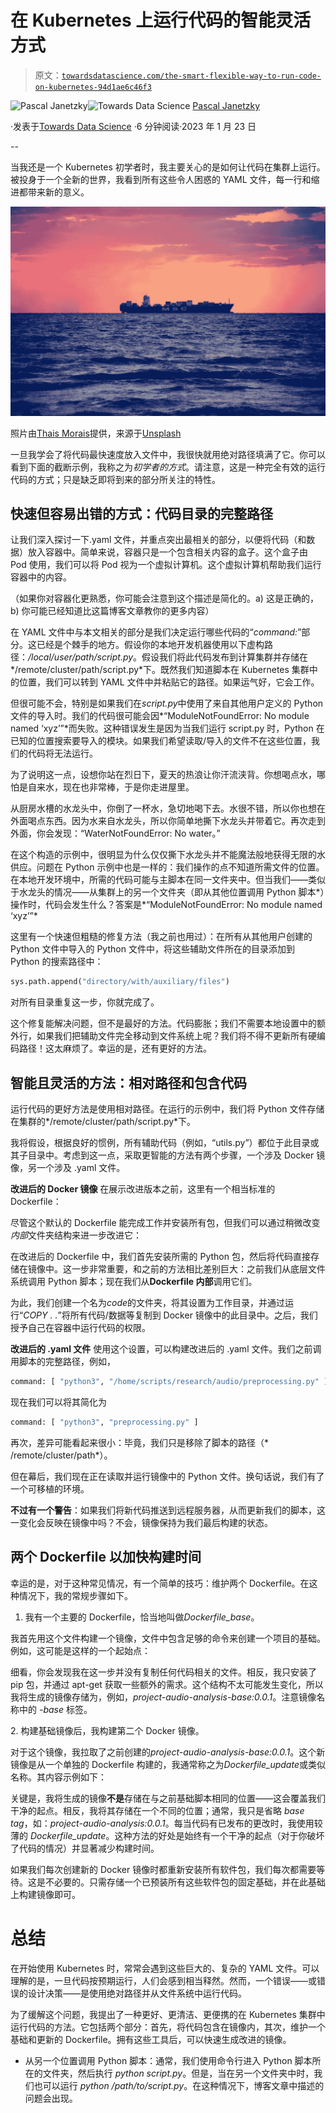 # 在 Kubernetes 上运行代码的智能灵活方式

> 原文：[`towardsdatascience.com/the-smart-flexible-way-to-run-code-on-kubernetes-94d1ae6c46f3`](https://towardsdatascience.com/the-smart-flexible-way-to-run-code-on-kubernetes-94d1ae6c46f3)

[](https://pascaljanetzky.medium.com/?source=post_page-----94d1ae6c46f3--------------------------------)![Pascal Janetzky](https://pascaljanetzky.medium.com/?source=post_page-----94d1ae6c46f3--------------------------------)[](https://towardsdatascience.com/?source=post_page-----94d1ae6c46f3--------------------------------)![Towards Data Science](https://towardsdatascience.com/?source=post_page-----94d1ae6c46f3--------------------------------) [Pascal Janetzky](https://pascaljanetzky.medium.com/?source=post_page-----94d1ae6c46f3--------------------------------)

·发表于[Towards Data Science](https://towardsdatascience.com/?source=post_page-----94d1ae6c46f3--------------------------------) ·6 分钟阅读·2023 年 1 月 23 日

--

当我还是一个 Kubernetes 初学者时，我主要关心的是如何让代码在集群上运行。被投身于一个全新的世界，我看到所有这些令人困惑的 YAML 文件，每一行和缩进都带来新的意义。

![](img/77a4045112438f4e57e21a6fb9839dc5.png)

照片由[Thais Morais](https://unsplash.com/@tata_morais?utm_source=medium&utm_medium=referral)提供，来源于[Unsplash](https://unsplash.com/?utm_source=medium&utm_medium=referral)

一旦我学会了将代码最快速度放入文件中，我很快就用绝对路径填满了它。你可以看到下面的截断示例，我称之为*初学者的方式*。请注意，这是一种完全有效的运行代码的方式；只是缺乏即将到来的部分所关注的特性。

## 快速但容易出错的方式：代码目录的完整路径

让我们深入探讨一下.yaml 文件，并重点突出最相关的部分，以便将代码（和数据）放入容器中。简单来说，容器只是一个包含相关内容的盒子。这个盒子由 Pod 使用，我们可以将 Pod 视为一个虚拟计算机。这个虚拟计算机帮助我们运行容器中的内容。

（如果你对容器化更熟悉，你可能会注意到这个描述是简化的。a) 这是正确的，b) 你可能已经知道比这篇博客文章教你的更多内容）

在 YAML 文件中与本文相关的部分是我们决定运行哪些代码的“*command:*”部分。这已经是个棘手的地方。假设你的本地开发机器使用以下虚构路径：*/local/user/path/script.py*。假设我们将此代码发布到计算集群并存储在*/remote/cluster/path/script.py*下。既然我们知道脚本在 Kubernetes 集群中的位置，我们可以转到 YAML 文件中并粘贴它的路径。如果运气好，它会工作。

但很可能不会，特别是如果我们在*script.py*中使用了来自其他用户定义的 Python 文件的导入时。我们的代码很可能会因*“ModuleNotFoundError: No module named ‘xyz’”*而失败。这种错误发生是因为当我们运行 script.py 时，Python 在已知的位置搜索要导入的模块。如果我们希望读取/导入的文件不在这些位置，我们的代码将无法运行。

为了说明这一点，设想你站在烈日下，夏天的热浪让你汗流浃背。你想喝点水，哪怕是自来水，现在也非常棒，于是你走进屋里。

从厨房水槽的水龙头中，你倒了一杯水，急切地喝下去。水很不错，所以你也想在外面喝点东西。因为水来自水龙头，所以你简单地撕下水龙头并带着它。再次走到外面，你会发现：“WaterNotFoundError: No water。”

在这个构造的示例中，很明显为什么仅仅撕下水龙头并不能魔法般地获得无限的水供应。问题在 Python 示例中也是一样的：我们操作的点不知道所需文件的位置。在本地开发环境中，所需的代码可能与主脚本在同一文件夹中。但当我们——类似于水龙头的情况——从集群上的另一个文件夹（即从其他位置调用 Python 脚本*）操作时，代码会发生什么？答案是*“ModuleNotFoundError: No module named ‘xyz’”*

这里有一个快速但粗糙的修复方法（我之前也用过）：在所有从其他用户创建的 Python 文件中导入的 Python 文件中，将这些辅助文件所在的目录添加到 Python 的搜索路径中：

```py
sys.path.append("directory/with/auxiliary/files")
```

对所有目录重复这一步，你就完成了。

这个修复能解决问题，但不是最好的方法。代码膨胀；我们不需要本地设置中的额外行，如果我们把辅助文件完全移动到文件系统上呢？我们将不得不更新所有硬编码路径！这太麻烦了。幸运的是，还有更好的方法。

## 智能且灵活的方法：相对路径和包含代码

运行代码的更好方法是使用相对路径。在运行的示例中，我们将 Python 文件存储在集群的*/remote/cluster/path/script.py*下。

我将假设，根据良好的惯例，所有辅助代码（例如，“utils.py”）都位于此目录或其子目录中。考虑到这一点，采取更智能的方法有两个步骤，一个涉及 Docker 镜像，另一个涉及 .yaml 文件。

**改进后的 Docker 镜像** 在展示改进版本之前，这里有一个相当标准的 Dockerfile：

尽管这个默认的 Dockerfile 能完成工作并安装所有包，但我们可以通过稍微改变*内部*文件夹结构来进一步改进它：

在改进后的 Dockerfile 中，我们首先安装所需的 Python 包，然后将代码直接存储在镜像中。这一步非常重要，和之前的方法相比差别巨大：之前我们从底层文件系统调用 Python 脚本；现在我们从**Dockerfile 内部**调用它们。

为此，我们创建一个名为*code*的文件夹，将其设置为工作目录，并通过运行“*COPY . .*”将所有代码/数据等复制到 Docker 镜像中的此目录中。之后，我们授予自己在容器中运行代码的权限。

**改进后的 .yaml 文件** 使用这个设置，可以构建改进后的 .yaml 文件。我们之前调用脚本的完整路径，例如，

```py
command: [ "python3", "/home/scripts/research/audio/preprocessing.py" ]
```

现在我们可以将其简化为

```py
command: [ "python3", "preprocessing.py" ]
```

再次，差异可能看起来很小：毕竟，我们只是移除了脚本的路径（* /remote/cluster/path*）。

但在幕后，我们现在正在读取并运行镜像中的 Python 文件。换句话说，我们有了一个可移植的环境。

**不过有一个警告**：如果我们将新代码推送到远程服务器，从而更新我们的脚本，这一变化会反映在镜像中吗？不会，镜像保持为我们最后构建的状态。

## 两个 Dockerfile 以加快构建时间

幸运的是，对于这种常见情况，有一个简单的技巧：维护两个 Dockerfile。在这种情况下，我的常规步骤如下。

1.  我有一个主要的 Dockerfile，恰当地叫做*Dockerfile_base*。

我首先用这个文件构建一个镜像，文件中包含足够的命令来创建一个项目的基础。例如，这可能是这样的一个起始点：

细看，你会发现我在这一步并没有复制任何代码相关的文件。相反，我只安装了 pip 包，并通过 apt-get 获取一些额外的需求。这个结构不太可能发生变化，所以我将生成的镜像存储为，例如，*project-audio-analysis-base:0.0.1*。注意镜像名称中的 *-base* 标签。

2\. 构建基础镜像后，我构建第二个 Docker 镜像。

对于这个镜像，我拉取了之前创建的*project-audio-analysis-base:0.0.1*。这个新镜像是从一个单独的 Dockerfile 构建的，我通常称之为*Dockerfile_update*或类似名称。其内容示例如下：

关键是，我将生成的镜像**不是**存储在与之前基础脚本相同的位置——这会覆盖我们干净的起点。相反，我将其存储在一个不同的位置；通常，我只是省略 *base tag*，如：*project-audio-analysis:0.0.1*。每当代码有已发布的更改时，我使用较薄的 *Dockerfile_update*。这种方法的好处是始终有一个干净的起点（对于你破坏了代码的情况）并显著减少构建时间。

如果我们每次创建新的 Docker 镜像时都重新安装所有软件包，我们每次都需要等待。这是不必要的。只需存储一个已预装所有这些软件包的固定基础，并在此基础上构建镜像即可。

# 总结

在开始使用 Kubernetes 时，常常会遇到这些巨大的、复杂的 YAML 文件。可以理解的是，一旦代码按预期运行，人们会感到相当释然。然而，一个错误——或错误的设计决策——是使用绝对路径并从文件系统中运行代码。

为了缓解这个问题，我提出了一种更好、更清洁、更便携的在 Kubernetes 集群中运行代码的方法。它包括两个部分：首先，将代码包含在镜像内，其次，维护一个基础和更新的 Dockerfile。拥有这些工具后，可以快速生成改进的镜像。

* 从另一个位置调用 Python 脚本：通常，我们使用命令行进入 Python 脚本所在的文件夹，然后执行 *python script.py*。但是，当在另一个文件夹中时，我们也可以运行 *python /path/to/script.py*。在这种情况下，博客文章中描述的问题会出现。
